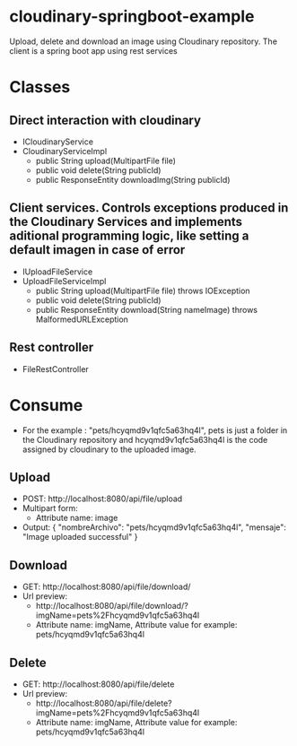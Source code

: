 # cloudinary-springboot-example
Upload, delete and download an image using Cloudinary repository. The client is a spring boot app using rest services

# Classes
## Direct interaction with cloudinary
- ICloudinaryService
- CloudinaryServiceImpl
  - public String upload(MultipartFile file)
  - public void delete(String publicId)
  - public ResponseEntity<ByteArrayResource> downloadImg(String publicId)
## Client services. Controls exceptions produced in the Cloudinary Services and implements aditional programming logic, like setting a default imagen in case of error
- IUploadFileService
- UploadFileServiceImpl
  - public String upload(MultipartFile file) throws IOException
  - public void delete(String publicId)
  - public ResponseEntity<ByteArrayResource> download(String nameImage) throws MalformedURLException
## Rest controller
- FileRestController
  
# Consume
  - For the example : "pets/hcyqmd9v1qfc5a63hq4l", pets is just a folder in the Cloudinary repository and hcyqmd9v1qfc5a63hq4l is the code assigned by cloudinary to the uploaded image.
  ## Upload
  - POST: http://localhost:8080/api/file/upload
  - Multipart form:
    - Attribute name:  image
  - Output:
  {
  "nombreArchivo": "pets/hcyqmd9v1qfc5a63hq4l",
  "mensaje": "Image uploaded successful"
  }
   ## Download
  - GET: http://localhost:8080/api/file/download/
  - Url preview:
    - http://localhost:8080/api/file/download/?imgName=pets%2Fhcyqmd9v1qfc5a63hq4l
    - Attribute name:  imgName, Attribute value for example: pets/hcyqmd9v1qfc5a63hq4l
   ## Delete
  - GET: http://localhost:8080/api/file/delete
  - Url preview:
    - http://localhost:8080/api/file/delete?imgName=pets%2Fhcyqmd9v1qfc5a63hq4l
    - Attribute name:  imgName, Attribute value for example: pets/hcyqmd9v1qfc5a63hq4l
